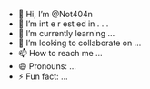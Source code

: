   - 👋 Hi, I’m @Not404n 
-  👀 I’m  int e     r     est   ed in    .           .  .       
- 🌱 I’m currently learning  ...             
- 💞️ I’m looking to collaborate on ...      
- 📫 How to reach me ... 
- 😄 Pronouns: ...
- ⚡ Fun fact: ...

<!---
Not404n/Not404n is a ✨ special ✨ repository because its `README.md` (this file) appears on your GitHub profile.
You can click the Preview link to take a look at your changes.
--->
